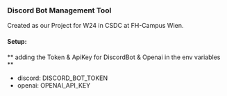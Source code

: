### Discord Bot Management Tool
Created as our Project for W24 in CSDC at FH-Campus Wien.

#### Setup:
** adding the Token & ApiKey for DiscordBot & Openai in the env variables **
- discord: DISCORD_BOT_TOKEN
- openai: OPENAI_API_KEY
